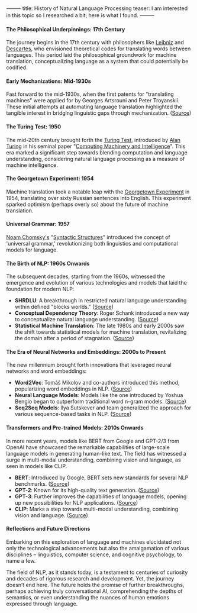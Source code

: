⸻
title: History of Natural Language Processing
teaser: I am interested in this topic so I researched a bit; here is what I found.
⸻
#### The Philosophical Underpinnings: 17th Century

The journey begins in the 17th century with philosophers like [Leibniz](https://de.wikipedia.org/wiki/Gottfried_Wilhelm_Leibniz) and [Descartes](https://de.wikipedia.org/wiki/Ren%C3%A9_Descartes), who envisioned theoretical codes for translating words between languages. This period laid the philosophical groundwork for machine translation, conceptualizing language as a system that could potentially be codified.

#### Early Mechanizations: Mid-1930s

Fast forward to the mid-1930s, when the first patents for "translating machines" were applied for by Georges Artsrouni and Peter Troyanskii. These initial attempts at automating language translation highlighted the tangible interest in bridging linguistic gaps through mechanization. ([Source](https://en.wikipedia.org/wiki/Computing_Machinery_and_Intelligence))

#### The Turing Test: 1950

The mid-20th century brought forth the [Turing Test](https://de.wikipedia.org/wiki/Alan_Turing), introduced by [Alan Turing](https://en.wikipedia.org/wiki/Computing_Machinery_and_Intelligence) in his seminal paper "[Computing Machinery and Intelligence](https://en.wikipedia.org/wiki/Computing_Machinery_and_Intelligence)". This era marked a significant step towards blending computation and language understanding, considering natural language processing as a measure of machine intelligence.

#### The Georgetown Experiment: 1954

Machine translation took a notable leap with the [Georgetown Experiment](https://en.wikipedia.org/wiki/Georgetown%E2%80%93IBM_experiment) in 1954, translating over sixty Russian sentences into English. This experiment sparked optimism (perhaps overly so) about the future of machine translation.

#### Universal Grammar: 1957

[Noam Chomsky's](https://en.wikipedia.org/wiki/Noam_Chomsky) "[Syntactic Structures](https://en.wikipedia.org/wiki/Syntactic_Structures)" introduced the concept of 'universal grammar,' revolutionizing both linguistics and computational models for language.

#### The Birth of NLP: 1960s Onwards

The subsequent decades, starting from the 1960s, witnessed the emergence and evolution of various technologies and models that laid the foundation for modern NLP:
- **SHRDLU**: A breakthrough in restricted natural language understanding within defined "blocks worlds." ([Source](https://en.wikipedia.org/wiki/SHRDLU))
- **Conceptual Dependency Theory**: Roger Schank introduced a new way to conceptualize natural language understanding. ([Source](https://en.wikipedia.org/wiki/Conceptual_dependency_theory))
- **Statistical Machine Translation**: The late 1980s and early 2000s saw the shift towards statistical models for machine translation, revitalizing the domain after a period of stagnation. ([Source](https://en.wikipedia.org/wiki/Statistical_machine_translation))

#### The Era of Neural Networks and Embeddings: 2000s to Present

The new millennium brought forth innovations that leveraged neural networks and word embeddings:
- **Word2Vec**: Tomáš Mikolov and co-authors introduced this method, popularizing word embeddings in NLP. ([Source](https://www.bibsonomy.org/bibtex/28b132b4b7e82cfb538fd462887ba98b8/florianpircher))
- **Neural Language Models**: Models like the one introduced by Yoshua Bengio began to outperform traditional word n-gram models. ([Source](https://jmlr.csail.mit.edu/papers/v3/bengio03a))
- **Seq2Seq Models**: Ilya Sutskever and team generalized the approach for various sequence-based tasks in NLP. ([Source](https://arxiv.org/abs/1409.3215))

#### Transformers and Pre-trained Models: 2010s Onwards

In more recent years, models like BERT from Google and GPT-2/3 from OpenAI have showcased the remarkable capabilities of large-scale language models in generating human-like text. The field has witnessed a surge in multi-modal understanding, combining vision and language, as seen in models like CLIP.
- **BERT**: Introduced by Google, BERT sets new standards for several NLP benchmarks. ([Source](https://arxiv.org/abs/1810.04805))
- **GPT-2**: Known for its high-quality text generation. ([Source](https://en.wikipedia.org/wiki/GPT-2))
- **GPT-3**: Further improves the capabilities of language models, opening up new possibilities for NLP applications. ([Source](https://en.wikipedia.org/wiki/GPT-3))
- **CLIP**: Marks a step towards multi-modal understanding, combining vision and language. ([Source](https://arxiv.org/abs/2203.05796))

#### Reflections and Future Directions

Embarking on this exploration of language and machines elucidated not only the technological advancements but also the amalgamation of various disciplines – linguistics, computer science, and cognitive psychology, to name a few.

The field of NLP, as it stands today, is a testament to centuries of curiosity and decades of rigorous research and development. Yet, the journey doesn’t end here. The future holds the promise of further breakthroughs, perhaps achieving truly conversational AI, comprehending the depths of semantics, or even understanding the nuances of human emotions expressed through language.
